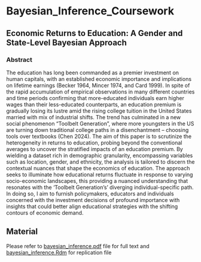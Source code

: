# Bayesian_Inference_Coursework

## Economic Returns to Education: A Gender and State-Level Bayesian Approach

### Abstract
The education has long been commanded as a premier investment on human capitals, with an established economic importance and implications on lifetime earnings (Becker 1964, Mincer 1974, and Card 1999). In spite of the rapid accumulation of empirical observations in many different countries and time periods confirming that more-educated individuals earn higher wages than their less-educated counterparts, an education premium is gradually losing its lustre amid the rising college tuition in the United States married with mix of industrial shifts. The trend has culminated in a new social phenomenon “Toolbelt Generation”, where more youngsters in the US are turning down traditional college paths in a disenchantment – choosing tools over textbooks (Chen 2024). The aim of this paper is to scrutinize the heterogeneity in returns to education, probing beyond the conventional averages to uncover the stratified impacts of an education premium. By wielding a dataset rich in demographic granularity, encompassing variables such as location, gender, and ethnicity, the analysis is tailored to discern the contextual nuances that shape the economics of education. The approach seeks to illuminate how educational returns fluctuate in response to varying socio-economic landscapes, this providing a nuanced understanding that resonates with the ‘Toolbelt Generation’s’ diverging individual-specific path. In doing so, I aim to furnish policymakers, educators and individuals concerned with the investment decisions of profound importance with insights that could better align educational strategies with the shifting contours of economic demand.

## Material
Please refer to [bayesian_inference.pdf](./bayesian_inference.pdf) file for full text and [bayesian_inference.Rdm](./bayesian_inference.Rdm) for replication file
